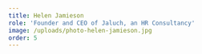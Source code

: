 ```yaml
---
title: Helen Jamieson
role: 'Founder and CEO of Jaluch, an HR Consultancy'
image: /uploads/photo-helen-jamieson.jpg
order: 5
---
```


